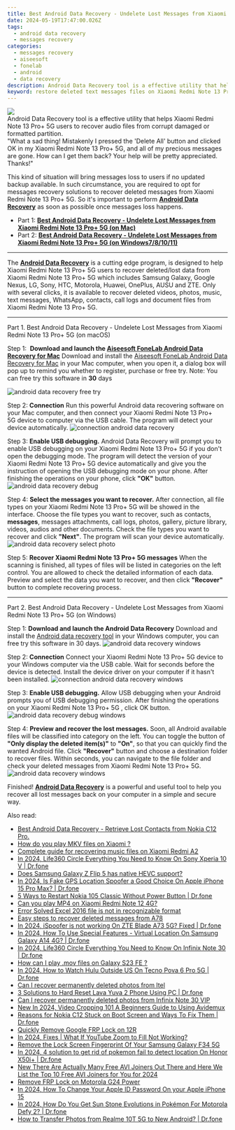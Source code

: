 ```yaml
---
title: Best Android Data Recovery - Undelete Lost Messages from Xiaomi Redmi Note 13 Pro+ 5G
date: 2024-05-19T17:47:00.026Z
tags: 
  - android data recovery
  - messages recovery
categories: 
  - messages recovery
  - aiseesoft
  - fonelab
  - android
  - data recovery
description: Android Data Recovery tool is a effective utility that helps Xiaomi Redmi Note 13 Pro+ 5G users to recover audio files from corrupt damaged or formatted partition.
keyword: restore deleted text messages files on Xiaomi Redmi Note 13 Pro+ 5G,broken Xiaomi Redmi Note 13 Pro+ 5G messages recovery solution,Xiaomi Redmi Note 13 Pro+ 5G messages retrieval,Xiaomi Redmi Note 13 Pro+ 5G messages recovery,save lost messages on Xiaomi Redmi Note 13 Pro+ 5G,Regain missing messages on Xiaomi Redmi Note 13 Pro+ 5G,how to recover deleted messages in Xiaomi Redmi Note 13 Pro+ 5G,Xiaomi Redmi Note 13 Pro+ 5G all messages delete,extract data from water damaged phone Xiaomi Redmi Note 13 Pro+ 5G,Xiaomi Redmi Note 13 Pro+ 5G messages disappeared,how to recover messages Xiaomi Redmi Note 13 Pro+ 5G,recover messages from Xiaomi Redmi Note 13 Pro+ 5G
---
```


<img src="https://img0mobiles.techidaily.com/images/best-assets/devices/xiaomi/xiaomi-redmi-note-13-proplus-5g/3.jpg" class="atpl-imgstyle"  />

<div class="atpl-content atpl-for-fonelab-android recover-messages">

<div class="atpl-post-description-part-1">
Android Data Recovery tool is a effective utility that helps Xiaomi Redmi Note 13 Pro+ 5G users to recover audio files from corrupt damaged or formatted partition.
</div>




<div class="atpl-post-description-part-2">
<div class="tpl-content-sub-paragraph-question">
  "What a sad thing! Mistakenly I pressed the 'Delete All' button and clicked OK in my Xiaomi Redmi Note 13 Pro+ 5G, and all of my precious messages are gone. How can I get them back? Your help will be pretty appreciated. Thanks!"
</div>
<div class="tpl-content-sub-paragraph-content">
  <p>
    This kind of situation will bring messages loss to users if no updated backup available. In such circumstance, you are required to opt for messages recovery solutions to recover deleted messages from Xiaomi Redmi Note 13 Pro+ 5G. So it's important to perform <a href="https://tools.techidaily.com/aiseesoft-android-data-recovery/" ><strong>Android Data Recovery</strong></a> as soon as possible once messages loss happens.
  </p>
</div>
</div>

<ul>
  <li>Part 1: <strong><a href="#p1">Best Android Data Recovery - Undelete Lost Messages from Xiaomi Redmi Note 13 Pro+ 5G (on Mac)</a></strong></li>
  <li>Part 2: <strong><a href="#p2">Best Android Data Recovery - Undelete Lost Messages from Xiaomi Redmi Note 13 Pro+ 5G (on Windows7/8/10/11)</a></strong></li>
</ul>

<hr>
<div class="atpl-post-description-part-3">
<div class="tpl-content-sub-paragraph-normal">
  <p>
      The <a href="https://tools.techidaily.com/aiseesoft-android-data-recovery/" ><strong>Android Data Recovery</strong></a> is a cutting edge program, is designed to help Xiaomi Redmi Note 13 Pro+ 5G users to recover deleted/lost data from Xiaomi Redmi Note 13 Pro+ 5G which includes Samsung Galaxy, Google Nexus, LG, Sony, HTC, Motorola, Huawei, OnePlus, AUSU and ZTE. Only with several clicks, it is available to recover deleted videos, photos, music, text messages, WhatsApp, contacts, call logs and document files from Xiaomi Redmi Note 13 Pro+ 5G.
  </p>
</div>
</div>


<!-- Part 1 -->
<a id="p1" name="p1" ></a><hr>

<div>
  <span class="atpl-step-part-style">Part 1. Best Android Data Recovery - Undelete Lost Messages from Xiaomi Redmi Note 13 Pro+ 5G (on macOS)</span>
</div>  

<span class="atpl-stepstyle-a"><span>Step 1: </span></span> <strong>Download and launch the <a href="https://tools.techidaily.com/aiseesoft-android-data-recovery-for-mac/" >Aiseesoft FoneLab Android Data Recovery for Mac</a></strong>
Download and install the <a href="https://tools.techidaily.com/aiseesoft-android-data-recovery-for-mac/" >Aiseesoft FoneLab Android Data Recovery for Mac</a> in your Mac computer, when you open it, a dialog box will pop up to remind you whether to register, purchase or free try.
Note: You can free try this software in <strong>30</strong> days

<img src="https://tools.techidaily.com/images/apps/aiseesoft/android-data-recovery/mac-free-try.png" class="atpl-imgstyle" alt="android data recovery free try" />

<span class="atpl-stepstyle-a"><span>Step 2: </span></span> <strong>Connection</strong>
Run this powerful Android data recovering software on your Mac computer, and then connect your Xiaomi Redmi Note 13 Pro+ 5G device to computer via the USB cable. The program will detect your device automatically.
<img src="https://tools.techidaily.com/images/apps/aiseesoft/android-data-recovery/mac-connection-interface.jpg" class="atpl-imgstyle" alt="connection android data recovery" />

<span class="atpl-stepstyle-a"><span>Step 3: </span></span> <strong>Enable USB debugging.</strong>
Android Data Recovery will prompt you to enable USB debugging on your Xiaomi Redmi Note 13 Pro+ 5G  if you don't open the debugging mode. The program will detect the version of your Xiaomi Redmi Note 13 Pro+ 5G device automatically and give you the instruction of opening the USB debugging mode on your phone. After finishing the operations on your phone, click <strong>"OK"</strong> button.
<img src="https://tools.techidaily.com/images/apps/aiseesoft/android-data-recovery/mac-android-usb-debug.jpg"  class="atpl-imgstyle" alt="android data recovery debug" />

<span class="atpl-stepstyle-a"><span>Step 4: </span></span> <strong>Select the messages you want to recover.</strong>
After connection, all file types on your Xiaomi Redmi Note 13 Pro+ 5G will be showed in the interface. Choose the file types you want to recover, such as contacts, <strong>messages</strong>, messages attachments, call logs, photos, gallery, picture library, videos, audios and other documents. Check the file types you want to recover and click  <b>"Next"</b>. The program will scan your device automatically.
<img src="https://tools.techidaily.com/images/apps/aiseesoft/android-data-recovery/mac-choose-type-messages.jpg" class="atpl-imgstyle" alt="android data recovery select photo" />

<span class="atpl-stepstyle-a"><span>Step 5: </span></span> <strong>Recover Xiaomi Redmi Note 13 Pro+ 5G messages</strong>
When the scanning is finished, all types of files will be listed in categories on the left control. You are allowed to check the detailed information of each data. Preview and select the data you want to recover, and then click <b>"Recover"</b> button to complete recovering process.

<a id="p2" name="p2"></a><hr>

<div class="atpl-step-part-style">Part 2. Best Android Data Recovery - Undelete Lost Messages from Xiaomi Redmi Note 13 Pro+ 5G (on Windows)</div>

<span class="atpl-stepstyle-a"><span>Step 1: </span></span> <strong>Download and launch the Android Data Recovery</strong>
Download and install the <a href="https://tools.techidaily.com/aiseesoft-android-data-recovery-for-win/" >Android data recovery tool</a> in your Windows computer, you can free try this software in 30 days.
<img src="https://tools.techidaily.com/images/apps/aiseesoft/android-data-recovery/win-start-interface.png"  class="atpl-imgstyle" alt="android data recovery windows" />

<span class="atpl-stepstyle-a"><span>Step 2: </span></span> <strong>Connection</strong>
Connect your Xiaomi Redmi Note 13 Pro+ 5G device to your Windows computer via the USB cable. Wait for seconds before the device is detected. Install the device driver on your computer if it hasn't been installed.
<img src="https://tools.techidaily.com/images/apps/aiseesoft/android-data-recovery/win-connection-interface.png" class="atpl-imgstyle" alt="connection android data recovery windows" />

<span class="atpl-stepstyle-a"><span>Step 3: </span></span> <strong>Enable USB debugging.</strong>
Allow USB debugging when your Android prompts you of USB debugging permission. After finishing the operations on your Xiaomi Redmi Note 13 Pro+ 5G , click OK button.
<img src="https://tools.techidaily.com/images/apps/aiseesoft/android-data-recovery/win-android-usb-debug.png" class="atpl-imgstyle" alt="android data recovery debug windows" />

<span class="atpl-stepstyle-a"><span>Step 4: </span></span> <strong>Preview and recover the lost messages.</strong>
Soon, all Android available files will be classified into category on the left. You can toggle the button of <b>"Only display the deleted item(s)"</b> to <b>"On"</b>, so that you can quickly find the wanted Android file. Click <b>"Recover"</b> button and choose a destination folder to recover files. Within seconds, you can navigate to the file folder and check your deleted messages from Xiaomi Redmi Note 13 Pro+ 5G.
<img src="https://tools.techidaily.com/images/apps/aiseesoft/android-data-recovery/win-recover-messages.jpg" class="atpl-imgstyle" alt="android data recovery windows" />

<div class="atpl-post-description-part-4">
<div class="tpl-content-sub-paragraph-normal">
    <p>
        Finished! <a href="https://tools.techidaily.com/aiseesoft-android-data-recovery/" ><strong>Android Data Recovery</strong></a> is a powerful and useful tool to help you recover all lost messages back on your computer in a simple and secure way.
    </p>
</div>
</div>

<ins class="adsbygoogle"
     style="display:block"
     data-ad-client="ca-pub-7571918770474297"
     data-ad-slot="8358498916"
     data-ad-format="auto"
     data-full-width-responsive="true"></ins>



</div>
<ins class="adsbygoogle"
    style="display:block"
    data-ad-format="autorelaxed"
    data-ad-client="ca-pub-7571918770474297"
    data-ad-slot="1223367746"></ins>

<span class="atpl-alsoreadstyle">Also read:</span>
<div><ul>
<li><a href="https://phone-solutions.techidaily.com/best-android-data-recovery-retrieve-lost-contacts-from-nokia-c12-pro-by-fonelab-android-recover-contacts/"><u>Best Android Data Recovery - Retrieve Lost Contacts from Nokia C12 Pro.</u></a></li>
<li><a href="https://phone-solutions.techidaily.com/how-do-you-play-mkv-files-on-xiaomi-by-aiseesoft-video-converter-play-mkv-on-android/"><u>How do you play MKV files on Xiaomi ?</u></a></li>
<li><a href="https://phone-solutions.techidaily.com/complete-guide-for-recovering-music-files-on-xiaomi-redmi-a2-by-fonelab-android-recover-music/"><u>Complete guide for recovering music files on Xiaomi Redmi A2</u></a></li>
<li><a href="https://phone-solutions.techidaily.com/in-2024-life360-circle-everything-you-need-to-know-on-sony-xperia-10-v-drfone-by-drfone-virtual-android/"><u>In 2024, Life360 Circle Everything You Need to Know On Sony Xperia 10 V | Dr.fone</u></a></li>
<li><a href="https://phone-solutions.techidaily.com/does-samsung-galaxy-z-flip-5-has-native-hevc-support-by-aiseesoft-video-converter-play-hevc-video-on-android/"><u>Does Samsung Galaxy Z Flip 5 has native HEVC support?</u></a></li>
<li><a href="https://phone-solutions.techidaily.com/in-2024-is-fake-gps-location-spoofer-a-good-choice-on-apple-iphone-15-pro-max-drfone-by-drfone-virtual-ios/"><u>In 2024, Is Fake GPS Location Spoofer a Good Choice On Apple iPhone 15 Pro Max? | Dr.fone</u></a></li>
<li><a href="https://phone-solutions.techidaily.com/5-ways-to-restart-nokia-105-classic-without-power-button-drfone-by-drfone-reset-android-reset-android/"><u>5 Ways to Restart Nokia 105 Classic Without Power Button | Dr.fone</u></a></li>
<li><a href="https://phone-solutions.techidaily.com/can-you-play-mp4-on-xiaomi-redmi-note-12-4g-by-aiseesoft-video-converter-play-mp4-on-android/"><u>Can you play MP4 on Xiaomi Redmi Note 12 4G?</u></a></li>
<li><a href="https://phone-solutions.techidaily.com/error-solved-excel-2016-file-is-not-in-recognizable-format-by-stellar-guide/"><u>Error Solved Excel 2016 file is not in recognizable format</u></a></li>
<li><a href="https://phone-solutions.techidaily.com/easy-steps-to-recover-deleted-messages-from-a78-by-fonelab-android-recover-messages/"><u>Easy steps to recover deleted messages from A78</u></a></li>
<li><a href="https://phone-solutions.techidaily.com/in-2024-ispoofer-is-not-working-on-zte-blade-a73-5g-fixed-drfone-by-drfone-virtual-android/"><u>In 2024, iSpoofer is not working On ZTE Blade A73 5G? Fixed | Dr.fone</u></a></li>
<li><a href="https://phone-solutions.techidaily.com/in-2024-how-to-use-special-features-virtual-location-on-samsung-galaxy-a14-4g-drfone-by-drfone-virtual-android/"><u>In 2024, How To Use Special Features - Virtual Location On Samsung Galaxy A14 4G? | Dr.fone</u></a></li>
<li><a href="https://phone-solutions.techidaily.com/in-2024-life360-circle-everything-you-need-to-know-on-infinix-note-30-drfone-by-drfone-virtual-android/"><u>In 2024, Life360 Circle Everything You Need to Know On Infinix Note 30 | Dr.fone</u></a></li>
<li><a href="https://phone-solutions.techidaily.com/how-can-i-play-mov-files-on-galaxy-s23-fe-by-aiseesoft-video-converter-play-mov-on-android/"><u>How can I play .mov files on Galaxy S23 FE ?</u></a></li>
<li><a href="https://phone-solutions.techidaily.com/in-2024-how-to-watch-hulu-outside-us-on-tecno-pova-6-pro-5g-drfone-by-drfone-virtual-android/"><u>In 2024, How to Watch Hulu Outside US On Tecno Pova 6 Pro 5G | Dr.fone</u></a></li>
<li><a href="https://phone-solutions.techidaily.com/can-i-recover-permanently-deleted-photos-from-itel-by-stellar-photo-recovery-android-mobile-photo-recover/"><u>Can I recover permanently deleted photos from Itel</u></a></li>
<li><a href="https://phone-solutions.techidaily.com/3-solutions-to-hard-reset-lava-yuva-2-phone-using-pc-drfone-by-drfone-reset-android-reset-android/"><u>3 Solutions to Hard Reset Lava Yuva 2 Phone Using PC | Dr.fone</u></a></li>
<li><a href="https://phone-solutions.techidaily.com/can-i-recover-permanently-deleted-photos-from-infinix-note-30-vip-by-stellar-photo-recovery-android-mobile-photo-recover/"><u>Can I recover permanently deleted photos from Infinix Note 30 VIP</u></a></li>
<li><a href="https://ai-video-apps.techidaily.com/new-in-2024-video-cropping-101-a-beginners-guide-to-using-avidemux/"><u>New In 2024, Video Cropping 101 A Beginners Guide to Using Avidemux</u></a></li>
<li><a href="https://fix-guide.techidaily.com/reasons-for-nokia-c12-stuck-on-boot-screen-and-ways-to-fix-them-drfone-by-drfone-fix-android-problems-fix-android-problems/"><u>Reasons for Nokia C12 Stuck on Boot Screen and Ways To Fix Them | Dr.fone</u></a></li>
<li><a href="https://review-topics.techidaily.com/quickly-remove-google-frp-lock-on-12r-by-drfone-android-unlock-remove-google-frp/"><u>Quickly Remove Google FRP Lock on 12R</u></a></li>
<li><a href="https://ai-video-editing.techidaily.com/in-2024-fixes-what-if-youtube-zoom-to-fill-not-working/"><u>In 2024, Fixes | What If YouTube Zoom to Fill Not Working?</u></a></li>
<li><a href="https://android-unlock.techidaily.com/remove-the-lock-screen-fingerprint-of-your-samsung-galaxy-f34-5g-by-drfone-android/"><u>Remove the Lock Screen Fingerprint Of Your Samsung Galaxy F34 5G</u></a></li>
<li><a href="https://pokemon-go-android.techidaily.com/in-2024-4-solution-to-get-rid-of-pokemon-fail-to-detect-location-on-honor-x50iplus-drfone-by-drfone-virtual-android/"><u>In 2024, 4 solution to get rid of pokemon fail to detect location On Honor X50i+ | Dr.fone</u></a></li>
<li><a href="https://ai-video-apps.techidaily.com/new-there-are-actually-many-free-avi-joiners-out-there-and-here-we-list-the-top-10-free-avi-joiners-for-you-for-2024/"><u>New There Are Actually Many Free AVI Joiners Out There and Here We List the Top 10 Free AVI Joiners for You for 2024</u></a></li>
<li><a href="https://review-topics.techidaily.com/remove-frp-lock-on-motorola-g24-power-by-drfone-android-unlock-remove-google-frp/"><u>Remove FRP Lock on Motorola G24 Power</u></a></li>
<li><a href="https://ios-unlock.techidaily.com/in-2024-how-to-change-your-apple-id-password-on-your-apple-iphone-15-by-drfone-ios/"><u>In 2024, How To Change Your Apple ID Password On your Apple iPhone 15</u></a></li>
<li><a href="https://android-pokemon-go.techidaily.com/in-2024-how-do-you-get-sun-stone-evolutions-in-pokemon-for-motorola-defy-2-drfone-by-drfone-virtual-android/"><u>In 2024, How Do You Get Sun Stone Evolutions in Pokémon For Motorola Defy 2? | Dr.fone</u></a></li>
<li><a href="https://android-transfer.techidaily.com/how-to-transfer-photos-from-realme-10t-5g-to-new-android-drfone-by-drfone-transfer-from-android-transfer-from-android/"><u>How to Transfer Photos from Realme 10T 5G to New Android? | Dr.fone</u></a></li>
</ul></div>


